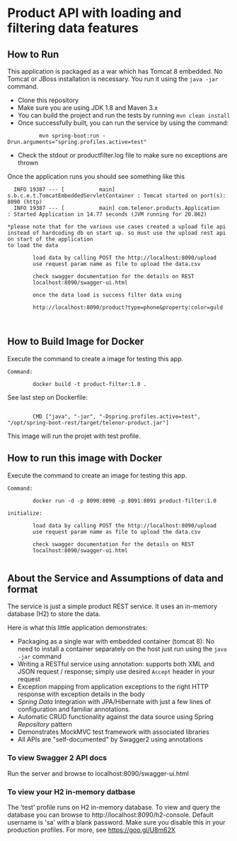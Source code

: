 # Product API with loading and filtering data features 



## How to Run 

This application is packaged as a war which has Tomcat 8 embedded. No Tomcat or JBoss installation is necessary. You run it using the ```java -jar``` command.

* Clone this repository 
* Make sure you are using JDK 1.8 and Maven 3.x
* You can build the project and run the tests by running ```mvn clean install```
* Once successfully built, you can run the service by using the command:
```
          mvn spring-boot:run -Drun.arguments="spring.profiles.active=test"
```
* Check the stdout or productfilter.log file to make sure no exceptions are thrown

Once the application runs you should see something like this

```
  INFO 19387 --- [           main] s.b.c.e.t.TomcatEmbeddedServletContainer : Tomcat started on port(s): 8090 (http)
  INFO 19387 --- [           main] com.telenor.products.Application         : Started Application in 14.77 seconds (JVM running for 20.862)
```

```
*please note that for the various use cases created a upload file api
instead of hardcoding db on start up. so must use the upload rest api on start of the application
to load the data

        load data by calling POST the http://localhost:8090/upload   
        use request param name as file to upload the data.csv
        
        check swagger documentation for the details on REST
        localhost:8090/swagger-ui.html
        
        once the data load is success filter data using
        
        http://localhost:8090/product?type=phone&property:color=guld
    
     

```
## How to Build Image for Docker

Execute the command to create a image for testing this app.

```
Command:

        docker build -t product-filter:1.0 . 
```

See last step on Dockerfile:

```

        CMD ["java", "-jar", "-Dspring.profiles.active=test", "/opt/spring-boot-rest/target/telenor-product.jar"]

```
This image will run the projet with test profile. 

## How to run this image with Docker

Execute the command to create an image for testing this app.

```
Command:

        docker run -d -p 8090:8090 -p 8091:8091 product-filter:1.0
        
initialize:

        load data by calling POST the http://localhost:8090/upload   
        use request param name as file to upload the data.csv
        
        check swagger documentation for the details on REST
        localhost:8090/swagger-ui.html
             
```


## About the Service and Assumptions of data and format

The service is just a simple product  REST service. It uses an in-memory database (H2) to store the data.

Here is what this little application demonstrates: 

* Packaging as a single war with embedded container (tomcat 8): No need to install a container separately on the host just run using the ``java -jar`` command
* Writing a RESTful service using annotation: supports both XML and JSON request / response; simply use desired ``Accept`` header in your request
* Exception mapping from application exceptions to the right HTTP response with exception details in the body
* *Spring Data* Integration with JPA/Hibernate with just a few lines of configuration and familiar annotations. 
* Automatic CRUD functionality against the data source using Spring *Repository* pattern
* Demonstrates MockMVC test framework with associated libraries
* All APIs are "self-documented" by Swagger2 using annotations


### To view Swagger 2 API docs

Run the server and browse to localhost:8090/swagger-ui.html


### To view your H2 in-memory datbase

The 'test' profile runs on H2 in-memory database. To view and query the database you can browse to http://localhost:8090/h2-console. Default username is 'sa' with a blank password. Make sure you disable this in your production profiles. For more, see https://goo.gl/U8m62X
